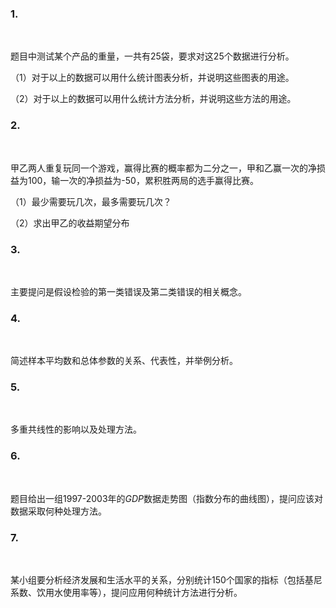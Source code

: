 ### 1.
​

 题目中测试某个产品的重量，一共有25袋，要求对这25个数据进行分析。
 ​

 （1）对于以上的数据可以用什么统计图表分析，并说明这些图表的用途。
 ​

 （2）对于以上的数据可以用什么统计方法分析，并说明这些方法的用途。
 ​

 ### 2.
​

 甲乙两人重复玩同一个游戏，赢得比赛的概率都为二分之一，甲和乙赢一次的净损益为100，输一次的净损益为-50，累积胜两局的选手赢得比赛。
 ​

 （1）最少需要玩几次，最多需要玩几次？
 ​

 （2）求出甲乙的收益期望分布
 ​

 ### 3.
​

 主要提问是假设检验的第一类错误及第二类错误的相关概念。
 ​

 ### 4.
​

 简述样本平均数和总体参数的关系、代表性，并举例分析。
 ​

 ### 5.
​

 多重共线性的影响以及处理方法。
 ​

 ### 6.
​

 题目给出一组1997-2003年的$GDP$数据走势图（指数分布的曲线图），提问应该对数据采取何种处理方法。
 ​

 ### 7.
​

 某小组要分析经济发展和生活水平的关系，分别统计150个国家的指标（包括基尼系数、饮用水使用率等），提问应用何种统计方法进行分析。
 ​

 

 